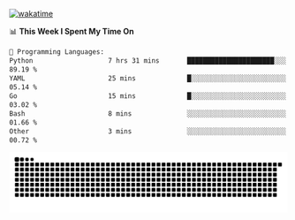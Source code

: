 [![wakatime](https://wakatime.com/badge/user/384f91c6-4eee-411f-8f3b-1b691f58a544.svg)](https://wakatime.com/@384f91c6-4eee-411f-8f3b-1b691f58a544)

<!--START_SECTION:waka-->
📊 **This Week I Spent My Time On** 

```text
💬 Programming Languages: 
Python                   7 hrs 31 mins       ██████████████████████░░░   89.19 % 
YAML                     25 mins             █░░░░░░░░░░░░░░░░░░░░░░░░   05.14 % 
Go                       15 mins             █░░░░░░░░░░░░░░░░░░░░░░░░   03.02 % 
Bash                     8 mins              ░░░░░░░░░░░░░░░░░░░░░░░░░   01.66 % 
Other                    3 mins              ░░░░░░░░░░░░░░░░░░░░░░░░░   00.72 % 
```


<!--END_SECTION:waka-->

<picture>
  <source media="(prefers-color-scheme: dark)" srcset="https://raw.githubusercontent.com/fuwx295/fuwx295/output/github-contribution-grid-snake-dark.svg">
  <source media="(prefers-color-scheme: light)" srcset="https://raw.githubusercontent.com/fuwx295/fuwx295/output/github-contribution-grid-snake.svg">
  <img alt="github contribution grid snake animation" src="https://raw.githubusercontent.com/fuwx295/fuwx295/output/github-contribution-grid-snake.svg">
</picture>
